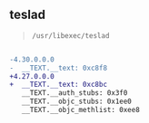 ## teslad

> `/usr/libexec/teslad`

```diff

-4.30.0.0.0
-  __TEXT.__text: 0xc8f8
+4.27.0.0.0
+  __TEXT.__text: 0xc8bc
   __TEXT.__auth_stubs: 0x3f0
   __TEXT.__objc_stubs: 0x1ee0
   __TEXT.__objc_methlist: 0xee8

```
